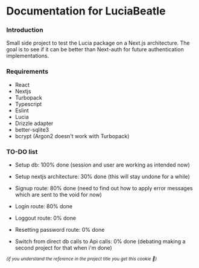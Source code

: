 # Documentation for LuciaBeatle

### Introduction

Small side project to test the Lucia package on a Next.js architecture. 
The goal is to see if it can be better than Next-auth for future authentication implementations.


### Requirements

- React
- Nextjs
- Turbopack
- Typescript
- Eslint
- Lucia
- Drizzle adapter
- better-sqlite3
- bcrypt (Argon2 doesn't work with Turbopack)


### TO-DO list

- Setup db: 100% done (session and user are working as intended now)

- Setup nextjs architecture: 30% done (this will stay undone for a while)

- Signup route: 80% done (need to find out how to apply error messages which are sent to the void for now)

- Login route: 80% done

- Loggout route: 0% done

- Resetting password route: 0% done

- Switch from direct db calls to Api calls: 0% done (debating making a second project for that when i'm done)





<sub>_(if you understand the reference in the project title you get this cookie 🍪)_</sub>
